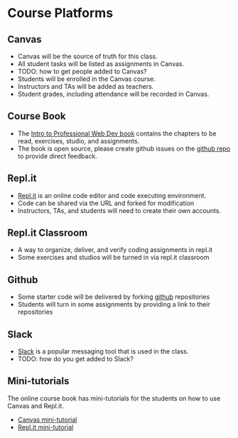 # Course Platforms

## Canvas
* Canvas will be the source of truth for this class.
* All student tasks will be listed as assignments in Canvas.
* TODO: how to get people added to Canvas?
* Students will be enrolled in the Canvas course.
* Instructors and TAs will be added as teachers.
* Student grades, including attendance will be recorded in Canvas.

## Course Book
* The [Intro to Professional Web Dev book](https://education.launchcode.org/intro-to-professional-web-dev/) contains the chapters to be read, exercises, studio, and assignments.
* The book is open source, please create github issues on the [github repo](https://github.com/LaunchCodeEducation/intro-to-professional-web-dev/issues) to provide direct feedback.

## Repl.it
* [Repl.it](https://repl.it/repls) is an online code editor and code executing environment.
* Code can be shared via the URL and forked for modification
* Instructors, TAs, and students will need to create their own accounts.

## Repl.it Classroom
* A way to organize, deliver, and verify coding assignments in repl.it
* Some exercises and studios will be turned in via repl.it classroom

## Github
* Some starter code will be delivered by forking [github](https://github.com/) repositories
* Students will turn in some assignments by providing a link to their repositories
 
## Slack
* [Slack](https://slack.com) is a popular messaging tool that is used in the class.
* TODO: how do you get added to Slack?

## Mini-tutorials
The online course book has mini-tutorials for the students on how to use Canvas and Repl.it.
* [Canvas mini-tutorial](https://education.launchcode.org/intro-to-professional-web-dev/chapters/introduction/about-this-class.html#canvas)
* [Repl.it mini-tutorial](https://education.launchcode.org/intro-to-professional-web-dev/chapters/how-programs-work/hello-world.html#create-a-repl-it-account)